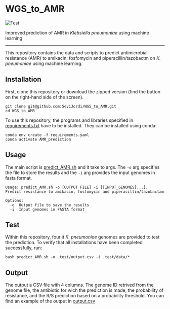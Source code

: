 # WGS_to_AMR

![Test](https://github.com/SeviJordi/WGS_to_AMR/actions/workflows/test.yaml/badge.svg)

Improved prediction of AMR in *Klebsiella pneumoniae* using machine learning

---
This repository contains the data and scripts to predict antimicrobial resistance (AMR) to amikacin, fosfomycin and piperacillin/tazobactm on *K. pneumoniae* using machine learning.

## Installation

First, clone this repository or download the zipped version (find the button on the right-hand side of the screen).

```
git clone git@github.com:SeviJordi/WGS_to_AMR.git
cd WGS_to_AMR
```

To use this repository, the programs and libraries specified in [requirements.txt](requirements.yaml) have to be installed. They can be installed using conda:

```
conda env create -f requirements.yaml
conda activate AMR_prediction
```
## Usage

The main script is [predict_AMR.sh](predict_AMR.sh) and it take to args. The `-o` arg specifies the file to store the results and the `-i` arg provides the input genomes in fasta format.

```
Usage: predict_AMR.sh -o [OUTPUT FILE] -i [[INPUT_GENOMES]...].
Predict resistance to amikacin, fosfomycin and piperacillin/tazobactam

Options:
  -o  Output file to save the results
  -i  Input genomes in FASTA format
```

## Test

Within this repository, four it *K. pneumoniae* genomes are provided to test the prediction. To verify that all installations have been completed successfully, run:

```
bash predict_AMR.sh -o .test/output.csv -i .test/data/*
```

## Output

The output a CSV file with 4 columns. The genome ID retrived from the genome file, the antibiotic for wich the prediction is made, the probability of resistance, and the R/S prediction based on a probability threshold. You can find an example of the output in [output.csv](.test/output.csv)


